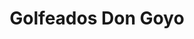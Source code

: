 ---
title: "Golfeados Don Goyo"
url: /caracas/golfeados-don-goyo-av-la-estancia/
shop: pastelería
---